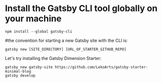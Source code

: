 # Install the Gatsby CLI tool globally on your machine
```
npm install --global gatsby-cli
```

#the convention for starting a new Gatsby site with the CLI is:

```
gatsby new [SITE_DIRECTORY] [URL_OF_STARTER_GITHUB_REPO]
```

Let's try installing the Gatsby Dimension Starter:
```
gatsby new gatsby-site https://github.com/LekoArts/gatsby-starter-minimal-blog
gatsby develop
```

